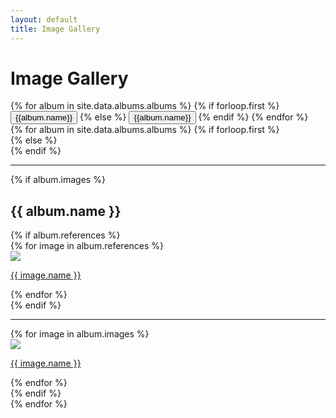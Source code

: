 ```yaml
---
layout: default
title: Image Gallery
---
```

<h1 class="text-center">Image Gallery</h1>
<div class="container">
<nav>
  <div class="nav nav-tabs" id="nav-tab" role="tablist">
      {% for album in site.data.albums.albums %}
        {% if forloop.first  %}
            <button class="nav-link active" id="nav-{{album.name}}-tab" data-bs-toggle="tab" data-bs-target="#nav-{{album.name}}" type="button" role="tab" aria-controls="nav-{{album.name}}" aria-selected="true">{{album.name}}</button>
        {% else %}
            <button class="nav-link" id="nav-{{album.name}}-tab" data-bs-toggle="tab" data-bs-target="#nav-{{album.name}}" type="button" role="tab" aria-controls="nav-{{album.name}}" aria-selected="false">{{album.name}}</button>
        {% endif %}
      {% endfor %}
  </div>
</nav>
<div class="tab-content" id="nav-tabContent">
        {% for album in site.data.albums.albums %}
            {% if forloop.first  %}
                <div class="tab-pane  fade show active" id="nav-{{album.name}}" role="tabpanel" aria-labelledby="nav-{{album.name}}-tab">
            {% else %}
                <div class="tab-pane fade" id="nav-{{album.name}}" role="tabpanel" aria-labelledby="nav-{{album.name}}-tab">
            {% endif %}
               <hr>
                    {% if album.images %}
                        <h2> {{ album.name }} </h2>
                            {% if album.references %}
                            <div class="row">
                                {% for image in album.references %}
                                <div class="col-md-4">
                                <a href="{{ image.imagePath }}" data-type="image" data-gallery="{{album.name}}-gallery"  class="my-lightbox-toggle container-md">
                                    <div class="card">
                                    <img  src="{{ image.imagePath }}" class="img-fluid img-thumbnail card-img-top"/>
                                      <div class="card-body">
                                        <p class="card-text">{{ image.name }} </p>
                                    </div>
                                    </div>
                                </a>
                                </div>
                            {% endfor %}
                            </div>  
                            {% endif %}
                            <hr>
                            <div class="row">
                            {% for image in album.images %}
                                <div class="col-md-4">
                                <a href="{{ image.imagePath }}" data-type="image" data-gallery="{{album.name}}-gallery"  class="my-lightbox-toggle container-md">
                                      <div class="card">
                                    <img  src="{{ image.imagePath }}" class="img-fluid img-thumbnail card-img-top"/>
                                                       <div class="card-body">
                                        <p class="card-text">{{ image.name }} </p>
                                    </div>
                                  </div>
                                </a>
                                </div>
                            {% endfor %}
                        </div>
                    {% endif %}
                </div>
        {% endfor %}
</div>
